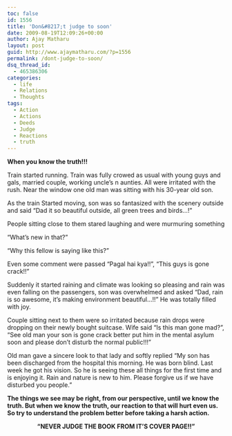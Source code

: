 ```yaml
---
toc: false
id: 1556
title: 'Don&#8217;t judge to soon'
date: 2009-08-19T12:09:26+00:00
author: Ajay Matharu
layout: post
guid: http://www.ajaymatharu.com/?p=1556
permalink: /dont-judge-to-soon/
dsq_thread_id:
  - 465386306
categories:
  - life
  - Relations
  - Thoughts
tags:
  - Action
  - Actions
  - Deeds
  - Judge
  - Reactions
  - truth
---
```

**When you know the truth!!!**

Train started running. Train was fully crowed as usual with young guys and gals, married couple, working uncle&#8217;s n aunties. All were irritated with the rush. Near the window one old man was sitting with his 30-year old son.

As the train Started moving, son was so fantasized with the scenery outside and said &#8220;Dad it so beautiful outside, all green trees and birds&#8230;!&#8221;

People sitting close to them stared laughing and were murmuring something

&#8220;What&#8217;s new in that?&#8221;

&#8220;Why this fellow is saying like this?&#8221;

Even some comment were passed &#8220;Pagal hai kya!!&#8221;, &#8220;This guys is gone crack!!&#8221;

Suddenly it started raining and climate was looking so pleasing and rain was even falling on the passengers, son was overwhelmed and asked &#8220;Dad, rain is so awesome, it&#8217;s making environment beautiful&#8230;!!&#8221; He was totally filled with joy.

Couple sitting next to them were so irritated because rain drops were dropping on their newly bought suitcase. Wife said &#8220;Is this man gone mad?&#8221;, &#8220;See old man your son is gone crack better put him in the mental asylum soon and please don&#8217;t disturb the normal public!!!&#8221;

Old man gave a sincere look to that lady and softly replied &#8220;My son has been discharged from the hospital this morning. He was born blind. Last week he got his vision. So he is seeing these all things for the first time and is enjoying it. Rain and nature is new to him. Please forgive us if we have disturbed you people.&#8221;

**The things we see may be right, from our perspective, until we know the truth. But when we know the truth, our reaction to that will hurt even us. So try to understand the problem better before taking a harsh action.**

<p align="center">
  <strong>&#8220;NEVER JUDGE THE BOOK FROM IT&#8217;S COVER PAGE!!&#8221;</strong>
</p>
